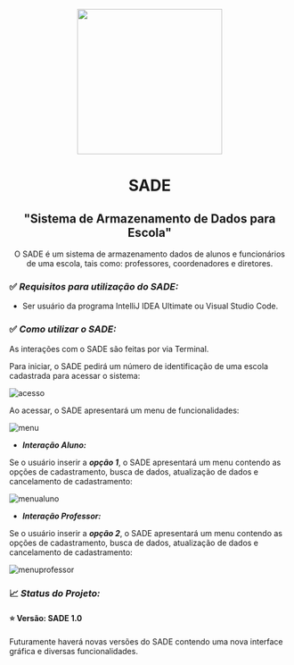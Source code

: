<p align="center">
  <img width="260" height="260" src= "https://user-images.githubusercontent.com/102091381/205494228-8d6278b7-44e5-407a-8345-e5a7b8578af4.png" />
</p>

<h1 align="center">SADE</h2>
<h2 align="center">"Sistema de Armazenamento de Dados para Escola"</h2>

<p align="center"> O SADE é um sistema de armazenamento dados de alunos e funcionários de uma escola, tais como: professores, coordenadores e diretores. </p>

### ✅ **_Requisitos para utilização do SADE:_**

- Ser usuário da programa IntelliJ IDEA Ultimate ou Visual Studio Code.

### ✅ **_Como utilizar o SADE:_**

As interações com o SADE são feitas por via Terminal.

Para iniciar, o SADE pedirá um número de identificação de uma escola cadastrada para acessar o sistema:

![acesso](https://user-images.githubusercontent.com/102091381/205495620-ddef61e7-064b-405c-b19f-9d0606d19a5a.png)

Ao acessar, o SADE apresentará um menu de funcionalidades:

![menu](https://user-images.githubusercontent.com/102091381/205495662-fcf6a07a-ca90-4c46-bfff-c13afca28af7.png)

- **_Interação Aluno:_**

Se o usuário inserir a **_opção 1_**, o SADE apresentará um menu contendo as opções de cadastramento, busca de dados, atualização de dados e cancelamento de cadastramento:

![menualuno](https://user-images.githubusercontent.com/102091381/205496206-15651ef7-bd34-4020-b3b1-7b71ab5ece3b.png)

- **_Interação Professor:_**

Se o usuário inserir a **_opção 2_**, o SADE apresentará um menu contendo as opções de cadastramento, busca de dados, atualização de dados e cancelamento de cadastramento:

![menuprofessor](https://user-images.githubusercontent.com/102091381/205496212-af21028f-66a2-4104-8a2e-db2f33be9b03.png)

### 📈 **_Status do Projeto:_**

#### ⭐️ Versão: SADE 1.0 

Futuramente haverá novas versões do SADE contendo uma nova interface gráfica e diversas funcionalidades.

